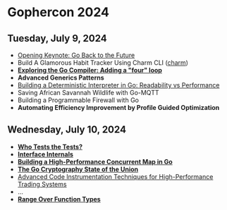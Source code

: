 # Gophercon 2024

## Tuesday, July 9, 2024

* [Opening Keynote: Go Back to the Future](back-to-the-future.md)
* Build A Glamorous Habit Tracker Using Charm CLI ([charm](https://charm.sh/))
* [**Exploring the Go Compiler: Adding a "four" loop**](compiler-four-loop.md)
* **Advanced Generics Patterns**
* [Building a Deterministic Interpreter in Go: Readability vs Performance](smart-contracts.md)
* Saving African Savannah Wildlife with Go-MQTT
* Building a Programmable Firewall with Go
* **Automating Efficiency Improvement by Profile Guided Optimization**

## Wednesday, July 10, 2024

* [**Who Tests the Tests?**](who-tests-the-tests.md)
* [**Interface Internals**](interface-internals.md)
* [**Building a High-Performance Concurrent Map in Go**](concurrent-map.md)
* [**The Go Cryptography State of the Union**](crypto.md)
* [Advanced Code Instrumentation Techniques for High-Performance Trading Systems](instrumentation.md)
* ...
* [**Range Over Function Types**](range-over-function-types.md)
